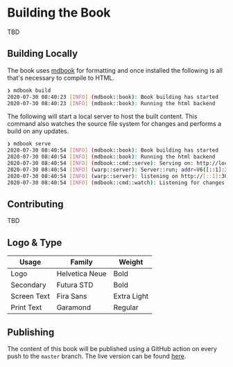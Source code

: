 # Building the Book

TBD

## Building Locally

The book uses [mdbook](https://rust-lang.github.io/mdBook/) for formatting and once installed the following is all that's
necessary to compile to HTML.

```bash
❯ mdbook build
2020-07-30 08:40:23 [INFO] (mdbook::book): Book building has started
2020-07-30 08:40:23 [INFO] (mdbook::book): Running the html backend
```

The following will start a local server to host the built content. This command also watches the source file system for
changes and performs a build on any updates.

```bash
❯ mdbook serve
2020-07-30 08:40:54 [INFO] (mdbook::book): Book building has started
2020-07-30 08:40:54 [INFO] (mdbook::book): Running the html backend
2020-07-30 08:40:54 [INFO] (mdbook::cmd::serve): Serving on: http://localhost:3000
2020-07-30 08:40:54 [INFO] (warp::server): Server::run; addr=V6([::1]:3000)
2020-07-30 08:40:54 [INFO] (warp::server): listening on http://[::1]:3000
2020-07-30 08:40:54 [INFO] (mdbook::cmd::watch): Listening for changes...
```

## Contributing

TBD

## Logo & Type

| Usage       | Family           | Weight      |
|-------------|------------------|-------------|
| Logo        | Helvetica Neue   | Bold        |
| Secondary   | Futura STD       | Bold        |
| Screen Text | Fira Sans        | Extra Light | 
| Print Text  | Garamond         | Regular     | 

## Publishing

The content of this book will be published using a GitHub action on every push to the `master` branch. The live 
version can be found [here](https://simonkjohnston.life/rust-atelier/).
